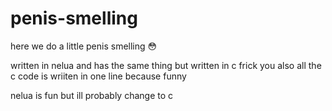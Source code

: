 # penis-smelling
here we do a little penis smelling
😳

written in nelua and has the same thing but written in c frick you  also all the c code is wriiten in one line because funny

nelua is fun but ill probably change to c
